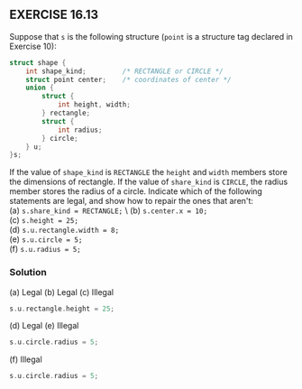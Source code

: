 ## EXERCISE 16.13
Suppose that `s` is the following structure (`point` is a structure tag declared in Exercise 10):
```c
struct shape {
    int shape_kind;         /* RECTANGLE or CIRCLE */ 
    struct point center;    /* coordinates of center */
    union {
        struct {
            int height, width;
        } rectangle;
        struct {
            int radius;
        } circle;
    } u;
}s;
```
If the value of `shape_kind` is `RECTANGLE` the `height` and `width` members store the dimensions of rectangle.  If the value of `share_kind` is `CIRCLE`, the radius member stores the radius of a circle.  Indicate which of the following statements are legal, and show how to repair the ones that aren't: \
(a) `s.share_kind = RECTANGLE;` \ 
(b) `s.center.x = 10;` \
(c) `s.height = 25;` \
(d) `s.u.rectangle.width = 8;` \
(e) `s.u.circle = 5;` \
(f) `s.u.radius = 5;`

### Solution
(a) Legal
(b) Legal
(c) Illegal
```c
s.u.rectangle.height = 25;
```
(d) Legal
(e) Illegal
```c
s.u.circle.radius = 5;
```
(f) Illegal
```c
s.u.circle.radius = 5;
```
